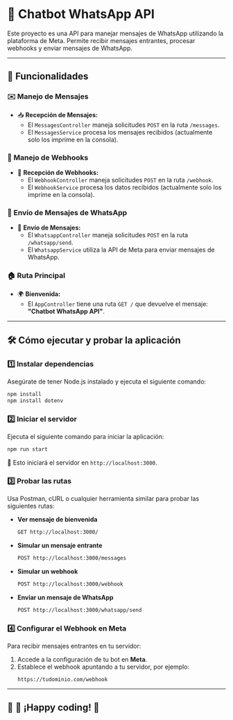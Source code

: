 # 📌 Chatbot WhatsApp API

Este proyecto es una API para manejar mensajes de WhatsApp utilizando la plataforma de Meta. Permite recibir mensajes entrantes, procesar webhooks y enviar mensajes de WhatsApp.

---

## 🚀 Funcionalidades

### ✉️ Manejo de Mensajes
- 📥 **Recepción de Mensajes:**
  - El `MessagesController` maneja solicitudes `POST` en la ruta `/messages`.
  - El `MessagesService` procesa los mensajes recibidos (actualmente solo los imprime en la consola).

### 🔔 Manejo de Webhooks
- 📡 **Recepción de Webhooks:**
  - El `WebhookController` maneja solicitudes `POST` en la ruta `/webhook`.
  - El `WebhookService` procesa los datos recibidos (actualmente solo los imprime en la consola).

### 📲 Envío de Mensajes de WhatsApp
- 💬 **Envío de Mensajes:**
  - El `WhatsappController` maneja solicitudes `POST` en la ruta `/whatsapp/send`.
  - El `WhatsappService` utiliza la API de Meta para enviar mensajes de WhatsApp.

### 🏠 Ruta Principal
- 🌍 **Bienvenida:**
  - El `AppController` tiene una ruta `GET /` que devuelve el mensaje: **"Chatbot WhatsApp API"**.

---

## 🛠️ Cómo ejecutar y probar la aplicación

### 1️⃣ Instalar dependencias
Asegúrate de tener Node.js instalado y ejecuta el siguiente comando:
```bash
npm install
npm install dotenv
```

### 2️⃣ Iniciar el servidor
Ejecuta el siguiente comando para iniciar la aplicación:
```bash
npm run start
```
🔹 Esto iniciará el servidor en `http://localhost:3000`.

### 3️⃣ Probar las rutas
Usa Postman, cURL o cualquier herramienta similar para probar las siguientes rutas:

- **Ver mensaje de bienvenida**
  ```bash
  GET http://localhost:3000/
  ```

- **Simular un mensaje entrante**
  ```bash
  POST http://localhost:3000/messages
  ```

- **Simular un webhook**
  ```bash
  POST http://localhost:3000/webhook
  ```

- **Enviar un mensaje de WhatsApp**
  ```bash
  POST http://localhost:3000/whatsapp/send
  ```

### 4️⃣ Configurar el Webhook en Meta
Para recibir mensajes entrantes en tu servidor:
1. Accede a la configuración de tu bot en **Meta**.
2. Establece el webhook apuntando a tu servidor, por ejemplo:
   ```
   https://tudominio.com/webhook
   ```

---

## 🎯 📌 ¡Happy coding! 🚀
